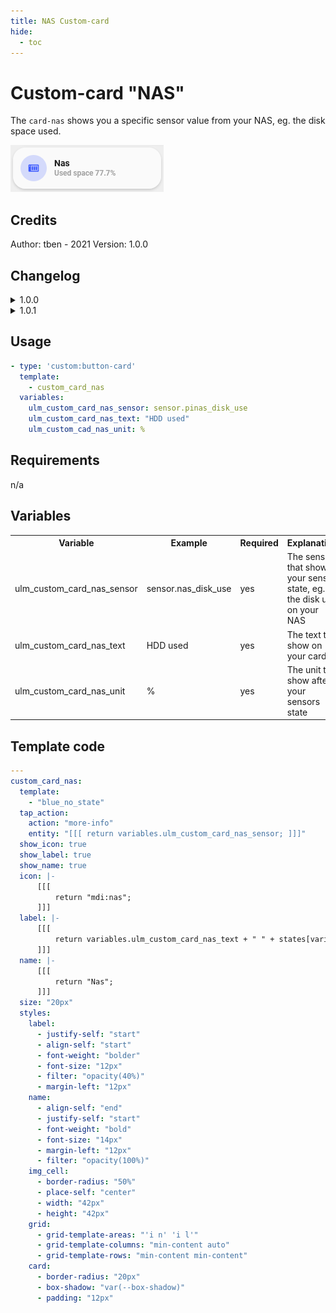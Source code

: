 ```yaml
---
title: NAS Custom-card
hide:
  - toc
---
```

<!-- markdownlint-disable MD046 -->

# Custom-card "NAS"

The `card-nas` shows you a specific sensor value from your NAS, eg. the disk space used.

![Screenshot](../../docs/assets/img/custom_card_nas.png)

## Credits

Author: tben - 2021
Version: 1.0.0

## Changelog

<details>
<summary>1.0.0</summary>
Initial release
</details>
<details>
<summary>1.0.1</summary>
Fix card & add Screenshot
</details>

## Usage

```yaml
- type: 'custom:button-card'
  template:
    - custom_card_nas
  variables:
    ulm_custom_card_nas_sensor: sensor.pinas_disk_use
    ulm_custom_card_nas_text: "HDD used"
    ulm_custom_cad_nas_unit: %
```

## Requirements

n/a

## Variables

<table>
<tr>
<th>Variable</th>
<th>Example</th>
<th>Required</th>
<th>Explanation</th>
</tr>
<tr>
<td>ulm_custom_card_nas_sensor</td>
<td>sensor.nas_disk_use</td>
<td>yes</td>
<td>The sensor that shows your sensor state, eg. the disk use on your NAS</td>
</tr>
<tr>
<td>ulm_custom_card_nas_text</td>
<td>HDD used</td>
<td>yes</td>
<td>The text to show on your card</td>
</tr>
<tr>
<td>ulm_custom_card_nas_unit</td>
<td>%</td>
<td>yes</td>
<td>The unit to show after your sensors state</td>
</tr>
</table>

## Template code

```yaml
---
custom_card_nas:
  template:
    - "blue_no_state"
  tap_action:
    action: "more-info"
    entity: "[[[ return variables.ulm_custom_card_nas_sensor; ]]]"
  show_icon: true
  show_label: true
  show_name: true
  icon: |-
      [[[
          return "mdi:nas";
      ]]]
  label: |-
      [[[
          return variables.ulm_custom_card_nas_text + " " + states[variables.ulm_custom_card_nas_sensor].state + variables.ulm_custom_card_nas_unit;
      ]]]
  name: |-
      [[[ 
          return "Nas";
      ]]]
  size: "20px"
  styles:
    label:
      - justify-self: "start"
      - align-self: "start"
      - font-weight: "bolder"
      - font-size: "12px"
      - filter: "opacity(40%)"
      - margin-left: "12px"
    name:
      - align-self: "end"
      - justify-self: "start"
      - font-weight: "bold"
      - font-size: "14px"
      - margin-left: "12px"
      - filter: "opacity(100%)"
    img_cell:
      - border-radius: "50%"
      - place-self: "center"
      - width: "42px"
      - height: "42px"
    grid:
      - grid-template-areas: "'i n' 'i l'"
      - grid-template-columns: "min-content auto"
      - grid-template-rows: "min-content min-content"
    card:
      - border-radius: "20px"
      - box-shadow: "var(--box-shadow)"
      - padding: "12px"
```
